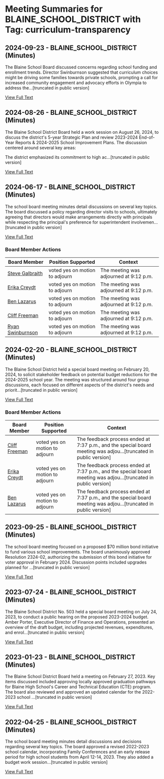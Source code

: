 # Meeting Summaries for BLAINE_SCHOOL_DISTRICT with Tag: curriculum-transparency

## 2024-09-23 - BLAINE_SCHOOL_DISTRICT (Minutes)

The Blaine School Board discussed concerns regarding school funding and enrollment trends. Director Swinburnson suggested that curriculum choices might be driving some families towards private schools, prompting a call for increased community engagement and advocacy efforts in Olympia to address the...[truncated in public version]

[View Full Text](https://raw.githubusercontent.com/civiclensllc/WashingtonStateSchoolBoardExplorer/refs/heads/main/data/countries/usa/states/wa/counties/whatcom/school_boards/blaine_school_district/2024/2024-09-23-minutes.txt)

## 2024-08-26 - BLAINE_SCHOOL_DISTRICT (Minutes)

The Blaine School District Board held a work session on August 26, 2024, to discuss the district's 5-year Strategic Plan and review 2023-2024 End-of-Year Reports & 2024-2025 School Improvement Plans. The discussion centered around several key areas:

The district emphasized its commitment to high ac...[truncated in public version]

[View Full Text](https://raw.githubusercontent.com/civiclensllc/WashingtonStateSchoolBoardExplorer/refs/heads/main/data/countries/usa/states/wa/counties/whatcom/school_boards/blaine_school_district/2024/2024-08-26-minutes.txt)

## 2024-06-17 - BLAINE_SCHOOL_DISTRICT (Minutes)

The school board meeting minutes detail discussions on several key topics.  The board discussed a policy regarding director visits to schools, ultimately agreeing that directors would make arrangements directly with principals while respecting the principal's preference for superintendent involvemen...[truncated in public version]

[View Full Text](https://raw.githubusercontent.com/civiclensllc/WashingtonStateSchoolBoardExplorer/refs/heads/main/data/countries/usa/states/wa/counties/whatcom/school_boards/blaine_school_district/2024/2024-06-17-minutes.txt)

### Board Member Actions

| Board Member | Position Supported | Context |
|--------------|--------------------|---------|
| [Steve Galbraith](board_member_15.md) | voted yes on motion to adjourn | The meeting was adjourned at 9:12 p.m. |
| [Erika Creydt](board_member_11.md) | voted yes on motion to adjourn | The meeting was adjourned at 9:12 p.m. |
| [Ben Lazarus](board_member_12.md) | voted yes on motion to adjourn | The meeting was adjourned at 9:12 p.m. |
| [Cliff Freeman](board_member_13.md) | voted yes on motion to adjourn | The meeting was adjourned at 9:12 p.m. |
| [Ryan Swinburnson](board_member_14.md) | voted yes on motion to adjourn | The meeting was adjourned at 9:12 p.m. |

## 2024-02-20 - BLAINE_SCHOOL_DISTRICT (Minutes)

The Blaine School District held a special board meeting on February 20, 2024, to solicit stakeholder feedback on potential budget reductions for the 2024-2025 school year.  The meeting was structured around four group discussions, each focused on different aspects of the district's needs and priorit...[truncated in public version]

[View Full Text](https://raw.githubusercontent.com/civiclensllc/WashingtonStateSchoolBoardExplorer/refs/heads/main/data/countries/usa/states/wa/counties/whatcom/school_boards/blaine_school_district/2024/2024-02-20-minutes.txt)

### Board Member Actions

| Board Member | Position Supported | Context |
|--------------|--------------------|---------|
| [Cliff Freeman](board_member_13.md) | voted yes on motion to adjourn | The feedback process ended at 7:37 p.m., and the special board meeting was adjou...[truncated in public version] |
| [Erika Creydt](board_member_11.md) | voted yes on motion to adjourn | The feedback process ended at 7:37 p.m., and the special board meeting was adjou...[truncated in public version] |
| [Ben Lazarus](board_member_12.md) | voted yes on motion to adjourn | The feedback process ended at 7:37 p.m., and the special board meeting was adjou...[truncated in public version] |

## 2023-09-25 - BLAINE_SCHOOL_DISTRICT (Minutes)

The school board meeting focused on a proposed $70 million bond initiative to fund various school improvements.  The board unanimously approved Resolution 2324-02, authorizing the submission of this bond initiative for voter approval in February 2024. Discussion points included upgrades planned for ...[truncated in public version]

[View Full Text](https://raw.githubusercontent.com/civiclensllc/WashingtonStateSchoolBoardExplorer/refs/heads/main/data/countries/usa/states/wa/counties/whatcom/school_boards/blaine_school_district/2023/2023-09-25-minutes.txt)

## 2023-07-24 - BLAINE_SCHOOL_DISTRICT (Minutes)

The Blaine School District No. 503 held a special board meeting on July 24, 2023, to conduct a public hearing on the proposed 2023-2024 budget. Amber Porter, Executive Director of Finance and Operations, presented an overview of the draft budget, including projected revenues, expenditures, and enrol...[truncated in public version]

[View Full Text](https://raw.githubusercontent.com/civiclensllc/WashingtonStateSchoolBoardExplorer/refs/heads/main/data/countries/usa/states/wa/counties/whatcom/school_boards/blaine_school_district/2023/2023-07-24-minutes.txt)

## 2023-01-23 - BLAINE_SCHOOL_DISTRICT (Minutes)

The Blaine School District Board held a meeting on February 27, 2023. Key items discussed included approving locally approved graduation pathways for Blaine High School's Career and Technical Education (CTE) program.  The board also reviewed and approved an updated calendar for the 2022-2023 school ...[truncated in public version]

[View Full Text](https://raw.githubusercontent.com/civiclensllc/WashingtonStateSchoolBoardExplorer/refs/heads/main/data/countries/usa/states/wa/counties/whatcom/school_boards/blaine_school_district/2023/2023-01-23-minutes.txt)

## 2022-04-25 - BLAINE_SCHOOL_DISTRICT (Minutes)

The school board meeting minutes detail discussions and decisions regarding several key topics.  The board approved a revised 2022-2023 school calendar, incorporating Family Conferences and an early release period for high school students from April 12-14, 2023. They also added a budget work session...[truncated in public version]

[View Full Text](https://raw.githubusercontent.com/civiclensllc/WashingtonStateSchoolBoardExplorer/refs/heads/main/data/countries/usa/states/wa/counties/whatcom/school_boards/blaine_school_district/2022/2022-04-25-minutes.txt)

